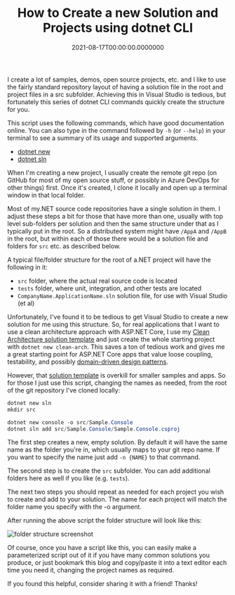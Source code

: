 ﻿---
title: How to Create a new Solution and Projects using dotnet CLI
date: "2021-08-17T00:00:00.0000000"
description: I create a lot of samples, demos, open source projects, etc. and I like to use the fairly standard repository layout of having a solution file in the root and project files in a src subfolder. Achieving this in Visual Studio is tedious, but fortunately this series of dotnet CLI commands quickly create the structure for you.
featuredImage: /img/create-new-solution-and-projects-using-dotnet-cli.png
---

I create a lot of samples, demos, open source projects, etc. and I like to use the fairly standard repository layout of having a solution file in the root and project files in a src subfolder. Achieving this in Visual Studio is tedious, but fortunately this series of dotnet CLI commands quickly create the structure for you.

This script uses the following commands, which have good documentation online. You can also type in the command followed by `-h` (or `--help`) in your terminal to see a summary of its usage and supported arguments.

- [dotnet new](https://docs.microsoft.com/dotnet/core/tools/dotnet-new)
- [dotnet sln](https://docs.microsoft.com/dotnet/core/tools/dotnet-sln)

When I'm creating a new project, I usually create the remote git repo (on GitHub for most of my open source stuff, or possibly in Azure DevOps for other things) first. Once it's created, I clone it locally and open up a terminal window in that local folder.

Most of my.NET source code repositories have a single solution in them. I adjust these steps a bit for those that have more than one, usually with top level sub-folders per solution and then the same structure under that as I typically put in the root. So a distributed system might have `/AppA` and `/AppB` in the root, but within each of those there would be a solution file and folders for `src` etc. as described below.

A typical file/folder structure for the root of a.NET project will have the following in it:

- `src` folder, where the actual real source code is located
- `tests` folder, where unit, integration, and other tests are located
- `CompanyName.ApplicationName.sln` solution file, for use with Visual Studio (et al)

Unfortunately, I've found it to be tedious to get Visual Studio to create a new solution for me using this structure. So, for real applications that I want to use a clean architecture approach with ASP.NET Core, I use my [Clean Architecture solution template](https://github.com/ardalis/CleanArchitecture) and just create the whole starting project with `dotnet new clean-arch`. This saves a ton of tedious work and gives me a great starting point for ASP.NET Core apps that value loose coupling, testability, and possibly [domain-driven design patterns](https://www.pluralsight.com/courses/fundamentals-domain-driven-design).

However, that [solution template](https://www.nuget.org/packages/Ardalis.CleanArchitecture.Template/) is overkill for smaller samples and apps. So for those I just use this script, changing the names as needed, from the root of the git repository I've cloned locally:

```powershell
dotnet new sln
mkdir src

dotnet new console -o src/Sample.Console
dotnet sln add src/Sample.Console/Sample.Console.csproj
```

The first step creates a new, empty solution. By default it will have the same name as the folder you're in, which usually maps to your git repo name. If you want to specify the name just add `-n {NAME}` to that command.

The second step is to create the `src` subfolder. You can add additional folders here as well if you like (e.g. `tests`).

The next two steps you should repeat as needed for each project you wish to create and add to your solution. The name for each project will match the folder name you specify with the -o argument.

After running the above script the folder structure will look like this:

![folder structure screenshot](img/dotnet-new-sln-folder-structure.png)

Of course, once you have a script like this, you can easily make a parameterized script out of it if you have many common solutions you produce, or just bookmark this blog and copy/paste it into a text editor each time you need it, changing the project names as required.

If you found this helpful, consider sharing it with a friend! Thanks!

